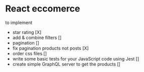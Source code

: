 # React eccomerce

to implement

* star rating [X]
* add & combine filters []
* pagination []
* fix pagination products not posts [X]
* order css files []
* write some basic tests for your JavaScript code using Jest  []
* create simple GraphQL server to get the products []
